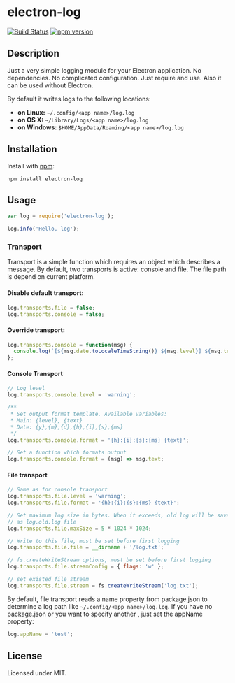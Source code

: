 # electron-log
[![Build Status](https://travis-ci.org/megahertz/electron-log.svg?branch=master)](https://travis-ci.org/megahertz/electron-log)
[![npm version](https://badge.fury.io/js/electron-log.svg)](https://badge.fury.io/js/electron-log)

## Description

Just a very simple logging module for your Electron application.
No dependencies. No complicated configuration. Just require and use.
Also it can be used without Electron.

By default it writes logs to the following locations:

 * **on Linux:** `~/.config/<app name>/log.log`
 * **on OS X:** `~/Library/Logs/<app name>/log.log`
 * **on Windows:** `$HOME/AppData/Roaming/<app name>/log.log`

## Installation

Install with [npm](https://npmjs.org/package/electron-log):

    npm install electron-log

## Usage

```js
var log = require('electron-log');

log.info('Hello, log');
```
    

### Transport
Transport is a simple function which requires an object which describes a message.
By default, two transports is active: console and file. The file path is 
depend on current platform.

#### Disable default transport:

```js
log.transports.file = false;
log.transports.console = false;
```
    
#### Override transport:

```js
log.transports.console = function(msg) {
  console.log(`[${msg.date.toLocaleTimeString()} ${msg.level}] ${msg.text}`);
};
```
    
#### Console Transport

```js
// Log level
log.transports.console.level = 'warning';

/** 
 * Set output format template. Available variables:
 * Main: {level}, {text}
 * Date: {y},{m},{d},{h},{i},{s},{ms}
 */
log.transports.console.format = '{h}:{i}:{s}:{ms} {text}';

// Set a function which formats output
log.transports.console.format = (msg) => msg.text;
```
    
#### File transport

```js
// Same as for console transport
log.transports.file.level = 'warning';
log.transports.file.format = '{h}:{i}:{s}:{ms} {text}';

// Set maximum log size in bytes. When it exceeds, old log will be saved
// as log.old.log file
log.transports.file.maxSize = 5 * 1024 * 1024;

// Write to this file, must be set before first logging
log.transports.file.file = __dirname + '/log.txt';

// fs.createWriteStream options, must be set before first logging
log.transports.file.streamConfig = { flags: 'w' };

// set existed file stream
log.transports.file.stream = fs.createWriteStream('log.txt');
```

By default, file transport reads a name property from package.json to
determine a log path like `~/.config/<app name>/log.log`.
If you have no package.json or you want to specify another <app name>,
just set the appName property:

```js
log.appName = 'test';
```

## License

Licensed under MIT.